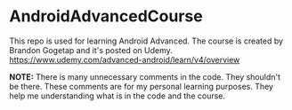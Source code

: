 # AndroidAdvancedCourse

This repo is used for learning Android Advanced.
The course is created by Brandon Gogetap and it's posted on Udemy.
https://www.udemy.com/advanced-android/learn/v4/overview

<b>NOTE:</b>
There is many unnecessary comments in the code. They shouldn't be there. These comments are for my personal learning purposes. They help me understanding what is in the code and the course.
